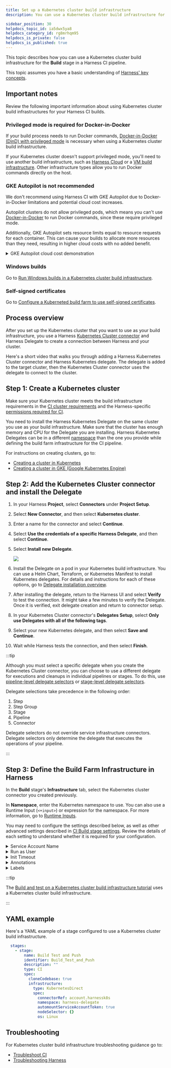 ```yaml
---
title: Set up a Kubernetes cluster build infrastructure
description: You can use a Kubernetes cluster build infrastructure for a Harness CI pipeline.

sidebar_position: 30
helpdocs_topic_id: ia5dwx5ya8
helpdocs_category_id: rg8mrhqm95
helpdocs_is_private: false
helpdocs_is_published: true
---
```


This topic describes how you can use a Kubernetes cluster build infrastructure for the **Build** stage in a Harness CI pipeline.

This topic assumes you have a basic understanding of [Harness' key concepts](/docs/getting-started/learn-harness-key-concepts.md).

## Important notes

Review the following important information about using Kubernetes cluster build infrastructures for your Harness CI builds.

### Privileged mode is required for Docker-in-Docker

If your build process needs to run Docker commands, [Docker-in-Docker (DinD) with privileged mode](../../run-ci-scripts/run-docker-in-docker-in-a-ci-stage.md) is necessary when using a Kubernetes cluster build infrastructure.

If your Kubernetes cluster doesn't support privileged mode, you'll need to use another build infrastructure, such as [Harness Cloud](../../../ci-quickstarts/hosted-builds-on-virtual-machines-quickstart.md) or a [VM build infrastructure](/docs/category/set-up-vm-build-infrastructures). Other infrastructure types allow you to run Docker commands directly on the host.

### GKE Autopilot is not recommended

We don't recommend using Harness CI with GKE Autopilot due to Docker-in-Docker limitations and potential cloud cost increases.

Autopilot clusters do not allow privileged pods, which means you can't use [Docker-in-Docker](../../run-ci-scripts/run-docker-in-docker-in-a-ci-stage.md) to run Docker commands, since these require privileged mode.

Additionally, GKE Autopilot sets resource limits equal to resource requests for each container. This can cause your builds to allocate more resources than they need, resulting in higher cloud costs with no added benefit.

<details>
<summary>GKE Autopilot cloud cost demonstration</summary>

Consider the following CI stage:

![](../static/set-up-a-kubernetes-build-infrastructure-530.png)

Assume that you configure your stage resources as follows:

* Redis (service dependency in Background step): 5GB, 2 CPU
* s1 step: 2GB, 2 CPU
* s2 step: 3GB, 1 CPU
* s3 step: 4GB, 1 CPU
* s4 step: 2GB, 1 CPU
* s5 step: 2GB, 1 CPU

Kubernetes would allocate a pod based on the maximum requirements for the overall stage. In this example, the peak requirement is when the s3, s4, and s5 steps run in parallel. The pod also needs to run the Redis service at the same time. The total maximum requirements are the sum of Redis + s3 + s4 + s5:

* 5 + 4 + 2 + 2 = **13GB Memory**
* 2 + 1 + 1 + 1 = **5 CPUs**

GKE Autopilot calculates resource requirements differently. For containers, it sets resource limits equivalent to resource requests. For pods, it sums all step requirements in the stage, whether they're running in parallel or not. In this example, the total maximum requirements are the sum of Redis + s1 + s2 + s3 + s4 + s5:

* 5 + 2 + 2+ 4 + 4 + 4 = **17GB Memory**
* 2 + 1 + 1+ 1 + 1 + 1 = **7 CPUs**

Autopilot might be cheaper than standard Kubernetes if you only run builds occasionally. This can result in cost savings because some worker nodes are always running in a standard Kubernetes cluster. If you're running builds more often, Autopilot can increase costs unnecessarily.

</details>

### Windows builds

Go to [Run Windows builds in a Kubernetes cluster build infrastructure](./run-windows-builds-in-a-kubernetes-build-infrastructure.md).

### Self-signed certificates

Go to [Configure a Kuberneted build farm to use self-signed certificates](./configure-a-kubernetes-build-farm-to-use-self-signed-certificates.md).

## Process overview

After you set up the Kubernetes cluster that you want to use as your build infrastructure, you use a Harness [Kubernetes Cluster connector](/docs/platform/Connectors/Cloud-providers/add-a-kubernetes-cluster-connector) and Harness Delegate to create a connection between Harness and your cluster.

Here's a short video that walks you through adding a Harness Kubernetes Cluster connector and Harness Kubernetes delegate. The delegate is added to the target cluster, then the Kubernetes Cluster connector uses the delegate to connect to the cluster.

<!-- Video:
https://harness-1.wistia.com/medias/rpv5vwzpxz-->
<docvideo src="https://www.youtube.com/embed/wUC23lmqfnY?feature=oembed" />

<!-- div class="hd--embed" data-provider="YouTube" data-thumbnail="https://i.ytimg.com/vi/wUC23lmqfnY/hqdefault.jpg"><iframe width=" 200" height="150" src="https://www.youtube.com/embed/wUC23lmqfnY?feature=oembed" frameborder="0" allowfullscreen="allowfullscreen"></iframe></div -->

## Step 1: Create a Kubernetes cluster

Make sure your Kubernetes cluster meets the build infrastructure requirements in the [CI cluster requirements](/docs/platform/Connectors/Cloud-providers/ref-cloud-providers/kubernetes-cluster-connector-settings-reference#harness-ci-cluster-requirements) and the Harness-specific [permissions required for CI](/docs/platform/Connectors/Cloud-providers/ref-cloud-providers/kubernetes-cluster-connector-settings-reference#permissions-required).

You need to install the Harness Kubernetes Delegate on the same cluster you use as your build infrastructure. Make sure that the cluster has enough memory and CPU for the Delegate you are installing. Harness Kubernetes Delegates can be in a different [namespace](https://kubernetes.io/docs/concepts/overview/working-with-objects/namespaces/) than the one you provide while defining the build farm infrastructure for the CI pipeline.

For instructions on creating clusters, go to:

* [Creating a cluster in Kubernetes](https://kubernetes.io/docs/tutorials/kubernetes-basics/create-cluster/)
* [Creating a cluster in GKE (Google Kubernetes Engine)](https://cloud.google.com/kubernetes-engine/docs/how-to/creating-a-zonal-cluster)

## Step 2: Add the Kubernetes Cluster connector and install the Delegate

1. In your Harness **Project**, select **Connectors** under **Project Setup**.
2. Select **New Connector**, and then select **Kubernetes cluster**.
3. Enter a name for the connector and select **Continue**.
4. Select **Use the credentials of a specific Harness Delegate**, and then select **Continue**.
5. Select **Install new Delegate**.

   ![](../static/set-up-a-kubernetes-cluster-build-infrastructure-01.png)

6. Install the Delegate on a pod in your Kubernetes build infrastructure. You can use a Helm Chart, Terraform, or Kubernetes Manifest to install Kubernetes delegates. For details and instructions for each of these options, go to [Delegate installation overview](https://developer.harness.io/docs/platform/Delegates/delegate-concepts/delegate-overview).
7. After installing the delegate, return to the Harness UI and select **Verify** to test the connection. It might take a few minutes to verify the Delegate. Once it is verified, exit delegate creation and return to connector setup.
8. In your Kubernetes Cluster connector's **Delegates Setup**, select **Only use Delegates with all of the following tags**.
9. Select your new Kubernetes delegate, and then select **Save and Continue**.
10. Wait while Harness tests the connection, and then select **Finish**.

:::tip

Although you must select a specific delegate when you create the Kubernetes Cluster connector, you can choose to use a different delegate for executions and cleanups in individual pipelines or stages. To do this, use [pipeline-level delegate selectors](/docs/platform/Delegates/manage-delegates/select-delegates-with-selectors#pipeline-delegate-selector) or [stage-level delegate selectors](/docs/platform/Delegates/manage-delegates/select-delegates-with-selectors#stage-delegate-selector).

Delegate selections take precedence in the following order:

1. Step
2. Step Group
3. Stage
4. Pipeline
5. Connector

Delegate selectors do not override service infrastructure connectors. Delegate selectors only determine the delegate that executes the operations of your pipeline.

:::

## Step 3: Define the Build Farm Infrastructure in Harness

In the **Build** stage's **Infrastructure** tab, select the Kubernetes cluster connector you created previously.

In **Namespace**, enter the Kubernetes namespace to use. You can also use a Runtime Input (`<+input>`) or expression for the namespace. For more information, go to [Runtime Inputs](/docs/platform/20_References/runtime-inputs.md).

You may need to configure the settings described below, as well as other advanced settings described in [CI Build stage settings](../ci-stage-settings.md). Review the details of each setting to understand whether it is required for your configuration.

<details>
<summary>Service Account Name</summary>

Specify a Kubernetes service account that you want step containers to use when communicating with the Kubernetes API server. Leave this field blank if you want to use the namespace's default service account. You must set this field in the following cases:

* Your build infrastructure runs on EKS, you have an IAM role associated with the service account, *and* the stage has a step that uses a Harness AWS connector with IRSA. For more information, go to the AWS documentation on [IAM Roles for Service Accounts](https://docs.aws.amazon.com/eks/latest/userguide/iam-roles-for-service-accounts.html).
* Your Build stage has steps that communicate with any external services using a service account other than the default. For more information, go to the Kubernetes documentation on [Configure Service Accounts for Pods](https://kubernetes.io/docs/tasks/configure-pod-container/configure-service-account/).
* Your Kubernetes cluster connector inherits authentication credentials from the Delegate.

</details>

<details>
<summary>Run as User</summary>

You can override the default Linux user ID for containers running in the build infrastructure. This is useful if your organization requires containers to run as a specific user with a specific set of permissions. For more information, go to [Configure a security context for a Pod](https://kubernetes.io/docs/tasks/configure-pod-container/security-context/#set-the-security-context-for-a-pod) in the Kubernetes docs.

</details>

<details>
<summary>Init Timeout</summary>

If you use large images in your Build stage's steps, you might find that the initialization step times out and the build fails when the pipeline runs. In this case, you can increase the [init timeout](../ci-stage-settings.md#init-timeout) from the default of 8 minutes.

</details>

<details>
<summary>Annotations</summary>

You can add Kubernetes annotations to the pods in your infrastructure. An annotation can be small or large, structured or unstructured, and can include characters not permitted by labels. For more information, go to the Kubernetes documentation on [Annotations](https://kubernetes.io/docs/concepts/overview/working-with-objects/annotations/).

</details>

<details>
<summary>Labels</summary>

You can add Kubernetes labels, as key-value pairs, to the pods in your infrastructure. Labels are useful for searching, organizing, and selecting objects with shared metadata. You can find pods associated with specific stages, organizations, projects, pipelines, builds, or any custom labels you want to query, for example:

```
kubectl get pods -l stageID=mycibuildstage
```

For more information, go to the Kubernetes documentation on [Labels and Selectors](https://kubernetes.io/docs/concepts/overview/working-with-objects/labels/).

Custom label values must the following regex in order to be generated:

```
^[a-z0-9A-Z][a-z0-9A-Z\\-_.]*[a-z0-9A-Z]$
```

Harness adds the following labels automatically:

* `stageID`: See `pipeline.stages.stage.identifier` in the Pipeline YAML.
* `stageName`: See `pipeline.stages.stage.name` in the Pipeline YAML.
* `orgID`: See `pipeline.orgIdentifier` in the Pipeline YAML.
* `projectID`: See `pipeline.projectIdentifier` in the Pipeline YAML.
* `pipelineID`: See `pipeline.identifier` in the Pipeline YAML.
* `pipelineExecutionId`: To find this, go to a CI Build in the Harness UI. The `pipelineExecutionID` is near the end of the URL path, between `executions` and `/pipeline`, for example:

```
https://app.harness.io/ng/#/account/myaccount/ci/orgs/myusername/projects/myproject/pipelines/mypipeline/executions/__PIPELINE_EXECUTION-ID__/pipeline
```

</details>

:::tip

The [Build and test on a Kubernetes cluster build infrastructure tutorial](/tutorials/ci-pipelines/kubernetes-build-farm) uses a Kubernetes cluster build infrastructure.

:::

## YAML example

Here's a YAML example of a stage configured to use a Kubernetes cluster build infrastructure.


```yaml
  stages:
    - stage:
        name: Build Test and Push
        identifier: Build_Test_and_Push
        description: ""
        type: CI
        spec:
          cloneCodebase: true
          infrastructure:
            type: KubernetesDirect
            spec:
              connectorRef: account.harnessk8s
              namespace: harness-delegate
              automountServiceAccountToken: true
              nodeSelector: {}
              os: Linux
```

## Troubleshooting

For Kubernetes cluster build infrastructure troubleshooting guidance go to:

* [Troubleshoot CI](/docs/continuous-integration/troubleshoot-ci/troubleshooting-ci.md)
* [Troubleshooting Harness](/docs/troubleshooting/troubleshooting-nextgen)
